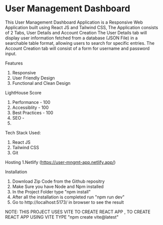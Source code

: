 # User Management Dashboard

This User Management Dashboard Application is a Responsive Web Application built using React JS and Tailwind CSS, The Application consists of 2 Tabs, User Details and Account Creation
The User Details tab will display user information fetched from a database (JSON File) in a searchable table format, allowing users to search for specific entries.
The Account Creation tab will consist of a form for username and password input.

Features
1. Responsive
2. User Friendly Design
3. Functional and Clean Design

LightHouse Score
1. Performance - 100
2. Accessiblity - 100
3. Best Practices - 100
4. SEO -
5. 

Tech Stack Used:
1. React JS
2. Tailwind CSS
3. Git

Hosting
1.Netlify (https://user-mngmt-app.netlify.app/)

Installation
1. Download Zip Code from the Github repositry
2. Make Sure you have Node and Npm installed
3. In the Project Folder type "npm install"
4. After all the installation is completed run "npm run dev"
5. Go to http://localhost:5173/ in browser to see the result
   
NOTE: THIS PROJECT USES VITE TO CREATE REACT APP , TO CREATE REACT APP USING VITE TYPE "npm create vite@latest"
